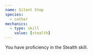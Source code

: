 ```yaml
---
name: Silent Step
species:
  - cathar
mechanics:
  - type: skill
    value: [stealth]
---
```

You have proficiency in the Stealth skill.
